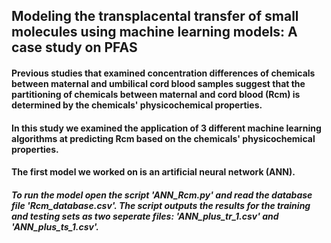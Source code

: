## Modeling the transplacental transfer of small molecules using machine learning models: A case study on PFAS
#### Previous studies that examined concentration differences of chemicals between maternal and umbilical cord blood samples suggest that the partitioning of chemicals between maternal and cord blood (Rcm) is determined by the chemicals' physicochemical properties.

#### In this study we examined the application of 3 different machine learning algorithms at predicting Rcm based on the chemicals' physicochemical properties. 

#### The first model we worked on is an artificial neural network (ANN).
##### To run the model open the script 'ANN_Rcm.py' and read the database file 'Rcm_database.csv'. The script outputs the results for the training and testing sets as two seperate files: 'ANN_plus_tr_1.csv' and 'ANN_plus_ts_1.csv'. 
